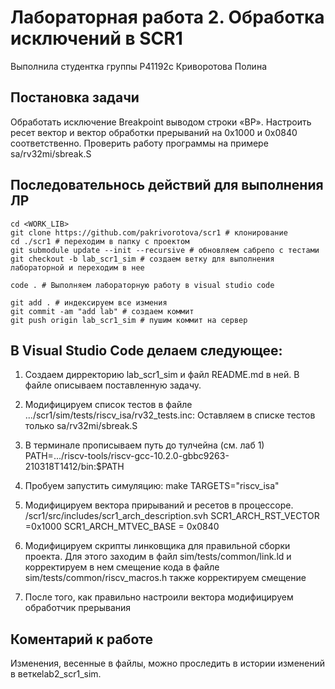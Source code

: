 # Лабораторная работа 2. Обработка исключений в SCR1

Выполнила студентка группы P41192c Криворотова Полина

## Постановка задачи
Обработать исключение Breakpoint выводом строки «BP». Настроить ресет вектор и вектор обработки прерываний на 0x1000 и 0x0840 соответственно. Проверить работу программы на примере sa/rv32mi/sbreak.S

## Последовательнось действий для выполнения ЛР
```
cd <WORK_LIB>
git clone https://github.com/pakrivorotova/scr1 # клонирование 
cd ./scr1 # переходим в папку с проектом
git submodule update --init --recursive # обновляем сабрепо с тестами
git checkout -b lab_scr1_sim # создаем ветку для выполнения лабораторной и переходим в нее

code . # Выполняем лабораторную работу в visual studio code

git add . # индексируем все измения
git commit -am "add lab" # создаем коммит
git push origin lab_scr1_sim # пушим коммит на сервер
```

## В Visual Studio Code делаем следующее:

1. Создаем дирректорию lab_scr1_sim и файл README.md в ней. В файле описываем поставленную задачу.
2. Модифицируем список тестов в файле .../scr1/sim/tests/riscv_isa/rv32_tests.inc:
Оставляем в списке тестов только sa/rv32mi/sbreak.S

3. В терминале прописываем путь до тулчейна (см. лаб 1) PATH=.../riscv-tools/riscv-gcc-10.2.0-gbbc9263-210318T1412/bin:$PATH
4. Пробуем запустить симуляцию: make TARGETS="riscv_isa"
5. Модифицируем вектора прирываний и ресетов в процессоре. /scr1/src/includes/scr1_arch_description.svh 
SCR1_ARCH_RST_VECTOR =0x1000
SCR1_ARCH_MTVEC_BASE = 0x0840

4. Модифицируем скрипты линковщика для правильной сборки проекта.
Для этого заходим в файл sim/tests/common/link.ld и корректируем в нем смещение кода
в файле sim/tests/common/riscv_macros.h также корректируем смещение

5. После того, как правильно настроили вектора модифицируем обработчик прерывания

## Коментарий к работе
Изменения, весенные в файлы, можно проследить в истории изменений в веткеlab2_scr1_sim.
